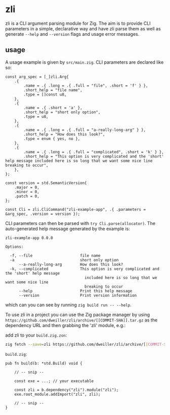 # zli

zli is a CLI argument parsing module for Zig. The aim is to provide CLI parameters in a simple, declarative way and have zli parse them as well as generate `--help` and `--version` flags and usage error messages.

## usage
A usage example is given by `src/main.zig`. CLI parameters are declared like so:
```zig
const arg_spec = [_]zli.Arg{
    .{
        .name = .{ .long = .{ .full = "file", .short = 'f' } },
        .short_help = "file name",
        .type = []const u8,
    },
    .{
        .name = .{ .short = 'a' },
        .short_help = "short only option",
        .type = u8,
    },
    .{
        .name = .{ .long = .{ .full = "a-really-long-arg" } },
        .short_help = "How does this look?",
        .type = enum { yes, no },
    },
    .{
        .name = .{ .long = .{ .full = "complicated", .short = 'k' } },
        .short_help = "This option is very complicated and the 'short' help message included here is so long that we want some nice line breaking to occur",
    },
};

const version = std.SemanticVersion{
    .major = 0,
    .minor = 0,
    .patch = 0,
};

const Cli = zli.CliCommand("zli-example-app", .{ .parameters = &arg_spec, .version = version });
```
CLI parameters can then be parsed with `try Cli.parse(allocator)`.
The auto-generated help message generated by the example is:
```
zli-example-app 0.0.0

Options:

  -f, --file                     file name
  -a                             short only option
      --a-really-long-arg        How does this look?
  -k, --complicated              This option is very complicated and the 'short' help message
                                   included here is so long that we want some nice line
                                   breaking to occur
      --help                     Print this help message
      --version                  Print version information
```
which can you can see by running `zig build run -- --help`.

To use zli in a project you can use the Zig package manager by using `https://github.com/dweiller/zli/archive/[[COMMIT-SHA]].tar.gz` as the dependency URL and then grabbing the 'zli' module, e.g.:

add zli to your `build.zig.zon`:
```sh
zig fetch --save=zli https://github.com/dweiller/zli/archive/[[COMMIT-SHA]].tar.gz
```

`build.zig`:
```zig
pub fn build(b: *std.Build) void {

    // -- snip --

    const exe = ...; // your executable

    const zli = b.dependency("zli").module("zli");
    exe.root_module.addImport("zli", zli);

    // -- snip --
}
```
